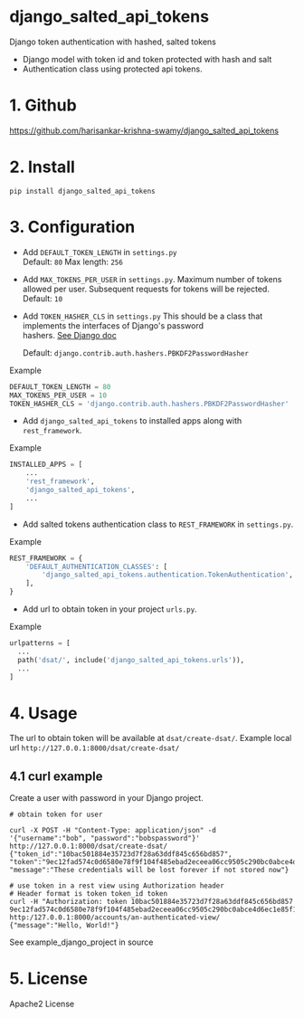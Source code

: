 # django_salted_api_tokens
Django token authentication with hashed, salted tokens

* Django model with token id and token protected with hash and salt
* Authentication class using protected api tokens. 

# 1. Github
https://github.com/harisankar-krishna-swamy/django_salted_api_tokens

# 2. Install
`pip install django_salted_api_tokens`

# 3. Configuration
* Add `DEFAULT_TOKEN_LENGTH` in `settings.py`  
  Default: `80` Max length: `256`  
* Add `MAX_TOKENS_PER_USER`  in `settings.py`. Maximum number of tokens allowed per user. 
  Subsequent requests for tokens will be rejected.  
  Default: `10`
* Add `TOKEN_HASHER_CLS` in `settings.py` This should be a class that implements the interfaces of  Django's password  
  hashers. [See Django doc](https://docs.djangoproject.com/en/4.1/ref/settings/#std-setting-PASSWORD_HASHERS)  
  
  Default: `django.contrib.auth.hashers.PBKDF2PasswordHasher`

Example
```python
DEFAULT_TOKEN_LENGTH = 80
MAX_TOKENS_PER_USER = 10
TOKEN_HASHER_CLS = 'django.contrib.auth.hashers.PBKDF2PasswordHasher'
``` 

* Add `django_salted_api_tokens` to installed apps along with `rest_framework`.  

Example  
```python
INSTALLED_APPS = [
    ...
    'rest_framework',
    'django_salted_api_tokens',
    ...
]
``` 
* Add salted tokens authentication class to `REST_FRAMEWORK` in `settings.py`.  

Example
```python
REST_FRAMEWORK = {
    'DEFAULT_AUTHENTICATION_CLASSES': [
        'django_salted_api_tokens.authentication.TokenAuthentication',
    ],
}
```
* Add url to obtain token in your project `urls.py`.  

Example
```python
urlpatterns = [
  ...  
  path('dsat/', include('django_salted_api_tokens.urls')),
  ...
]
``` 
# 4. Usage
The url to obtain token will be available at `dsat/create-dsat/`.
Example local url `http://127.0.0.1:8000/dsat/create-dsat/`

## 4.1 curl example
Create a user with password in your Django project.
```commandline
# obtain token for user

curl -X POST -H "Content-Type: application/json" -d '{"username":"bob", "password":"bobspassword"}' http://127.0.0.1:8000/dsat/create-dsat/
{"token_id":"10bac501884e35723d7f28a63ddf845c656bd857",
"token":"9ec12fad574c0d6580e78f9f104f485ebad2eceea06cc9505c290bc0abce4d6ec1e85f1e25b8b04f",
"message":"These credentials will be lost forever if not stored now"}

# use token in a rest view using Authorization header
# Header format is token token_id token
curl -H "Authorization: token 10bac501884e35723d7f28a63ddf845c656bd857 9ec12fad574c0d6580e78f9f104f485ebad2eceea06cc9505c290bc0abce4d6ec1e85f1e25b8b04f"  http:/127.0.0.1:8000/accounts/an-authenticated-view/
{"message":"Hello, World!"}
```

See example_django_project in source

# 5. License
Apache2 License
